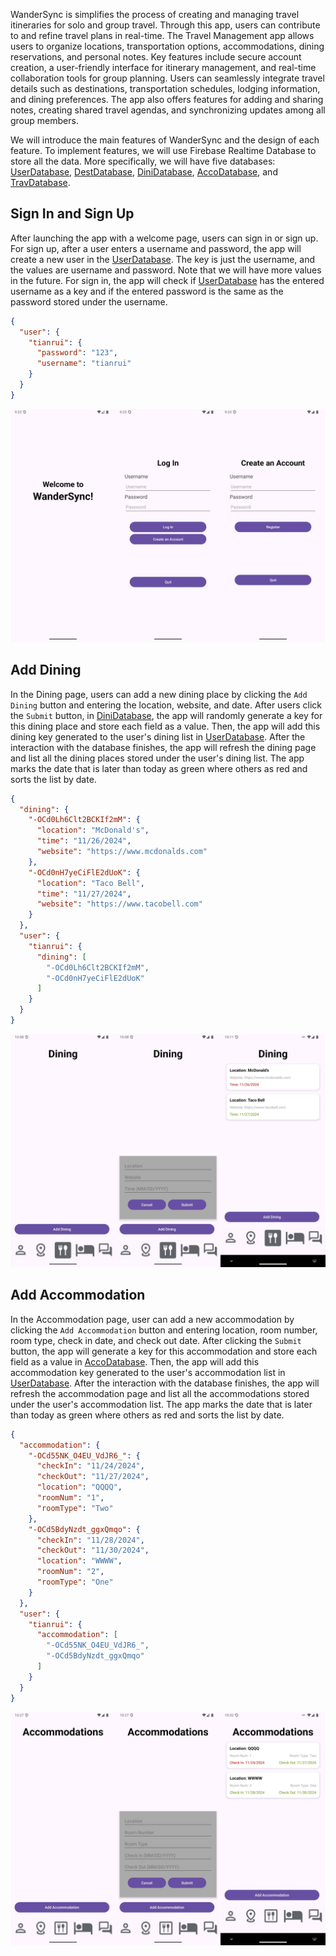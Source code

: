 WanderSync is simplifies the process of creating and managing travel itineraries for solo and group travel. 
Through this app, users can contribute to and refine travel plans in real-time. 
The Travel Management app allows users to organize locations, transportation options, accommodations, dining reservations, and personal notes. 
Key features include secure account creation, a user-friendly interface for itinerary management, and real-time collaboration tools for group planning. 
Users can seamlessly integrate travel details such as destinations, transportation schedules, lodging information, and dining preferences. 
The app also offers features for adding and sharing notes, creating shared travel agendas, and synchronizing updates among all group members.  

We will introduce the main features of WanderSync and the design of each 
feature. 
To implement features, we will use Firebase Realtime Database to store
all the data. More specifically, we will have five databases:
[UserDatabase](app/src/main/java/com/example/sprint1/model/UserDatabase.java), 
[DestDatabase](app/src/main/java/com/example/sprint1/model/DestDatabase.java),
[DiniDatabase](app/src/main/java/com/example/sprint1/model/DiniDatabase.java),
[AccoDatabase](app/src/main/java/com/example/sprint1/model/AccoDatabase.java),
and
[TravDatabase](app/src/main/java/com/example/sprint1/model/TravDatabase.java).

## Sign In and Sign Up

After launching the app with a welcome page, users can sign in or sign up. 
For sign up, after a user enters a username and password, the app will create a new user in the [UserDatabase](app/src/main/java/com/example/sprint1/model/UserDatabase.java). 
The key is just the username, and the values are username and password. Note that we will have more values in the future. 
For sign in, the app will check if [UserDatabase](app/src/main/java/com/example/sprint1/model/UserDatabase.java) has the entered username as a key and if the entered password is the same as the password stored under the username. 

```json
{
  "user": {
    "tianrui": {
      "password": "123",
      "username": "tianrui"
    }
  }
}
```

![](assets/figure-1.jpg)

## Add Dining

In the Dining page, users can add a new dining place by clicking the `Add Dining` button and entering the location, website, and date.
After users click the `Submit` button, in [DiniDatabase](app/src/main/java/com/example/sprint1/model/DiniDatabase.java), the app will randomly generate a key for this dining place and store each field as a value.
Then, the app will add this dining key generated to the user's dining list in [UserDatabase](app/src/main/java/com/example/sprint1/model/UserDatabase.java).
After the interaction with the database finishes, the app will refresh the dining page and list all the dining places stored under the user's dining list.
The app marks the date that is later than today as green where others as red and sorts the list by date.

```json
{
  "dining": {
    "-OCd0Lh6Clt2BCKIf2mM": {
      "location": "McDonald's",
      "time": "11/26/2024",
      "website": "https://www.mcdonalds.com"
    },
    "-OCd0nH7yeCiFlE2dUoK": {
      "location": "Taco Bell",
      "time": "11/27/2024",
      "website": "https://www.tacobell.com"
    }
  },
  "user": {
    "tianrui": {
      "dining": [
        "-OCd0Lh6Clt2BCKIf2mM",
        "-OCd0nH7yeCiFlE2dUoK"
      ]
    }
  }
}
```

![](assets/figure-2.jpg)

## Add Accommodation

In the Accommodation page, user can add a new accommodation by clicking the `Add Accommodation` button and entering location, room number, room type, check in date, and check out date.
After clicking the `Submit` button, the app will generate a key for this accommodation and store each field as a value in [AccoDatabase](app/src/main/java/com/example/sprint1/model/AccoDatabase.java).
Then, the app will add this accommodation key generated to the user's accommodation list in [UserDatabase](app/src/main/java/com/example/sprint1/model/UserDatabase.java).
After the interaction with the database finishes, the app will refresh the accommodation page and list all the accommodations stored under the user's accommodation list.
The app marks the date that is later than today as green where others as red and sorts the list by date.

```json
{
  "accommodation": {
    "-OCd55NK_O4EU_VdJR6_": {
      "checkIn": "11/24/2024",
      "checkOut": "11/27/2024",
      "location": "QQQQ",
      "roomNum": "1",
      "roomType": "Two"
    },
    "-OCd5BdyNzdt_ggxQmqo": {
      "checkIn": "11/28/2024",
      "checkOut": "11/30/2024",
      "location": "WWWW",
      "roomNum": "2",
      "roomType": "One"
    }
  },
  "user": {
    "tianrui": {
      "accommodation": [
        "-OCd55NK_O4EU_VdJR6_",
        "-OCd5BdyNzdt_ggxQmqo"
      ]
    }
  }
}
```

![](assets/figure-3.jpg)